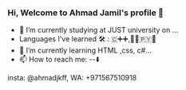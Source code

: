 ### Hi, Welcome to Ahmad Jamil's profile 👋


- 🔭 I’m currently studying at JUST university on ...
- Languages I've learned 🛠 : 🇨‌➕➕,🧑‍💻🇵‌🇾‌🐍
- 🌱 I’m currently learning HTML ,css, c#...
- 📫 How to reach me: --⬇️

  
insta: @ahmadjkff, WA: +971567510918

